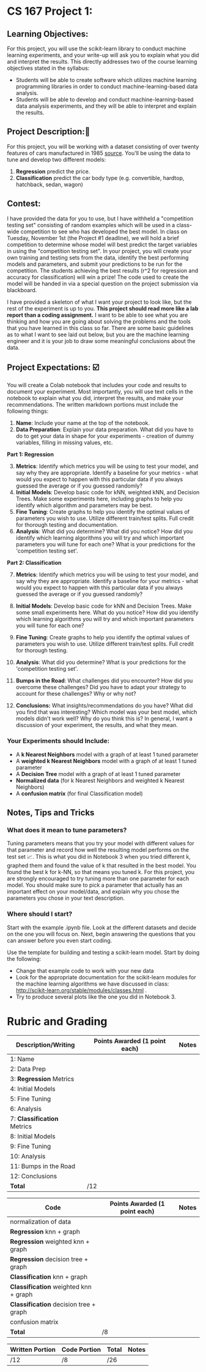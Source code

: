 # CS 167 Project 1: 
## Learning Objectives: 
For this project, you will use the scikit-learn library to conduct machine learning experiments, and your write-up will ask you to explain what you did and interpret the results. This directly addresses two of the course learning objectives stated in the syllabus:
- Students will be able to create software which utilizes machine learning programming libraries in order to conduct machine-learning-based data analysis.
- Students will be able to develop and conduct machine-learning-based data analysis experiments, and they will be able to interpret and explain the results.

## Project Description:🚗
For this project, you will be working with a dataset consisting of over twenty features of cars manufactured in 1985 [source](https://archive.ics.uci.edu/ml/datasets/automobile). You'll be using the data to tune and develop two different models:
1. **Regression** predict the price.
2. **Classification** predict the car body type (e.g. convertible, hardtop, hatchback, sedan, wagon)

## Contest:
I have provided the data for you to use, but I have withheld a "competition testing set" consisting of random examples which will be used in a class-wide competition to see who has developed the best model. In class on Tuesday, November 1st (the Project #1 deadline), we will hold a brief competition to determine whose model will best predict the target variables in using the "competition testing set". In your project, you will create your own training and testing sets from the data, identify the best performing models and parameters, and submit your predictions to be run for the competition. The students achieving the best results (r^2 for regression and accuracy for classification) will win a prize! The code used to create the model will be handed in via a special question on the project submission via blackboard.

I have provided a skeleton of what I want your project to look like, but the rest of the experiment is up to you. **This project should read more like a lab report than a coding assignment.** I want to be able to see what you are thinking and how you are going about solving the problems and the tools that you have learned in this class so far. There are some basic guidelines as to what I want to see laid out below, but you are the machine learning engineer and it is your job to draw some meaningful conclusions about the data. 

## Project Expectations: ☑️
You will create a Colab notebook that includes your code and results to document your experiment. Most importantly, you will use text cells in the notebook to explain what you did, interpret the results, and make your recommendations. The written markdown portions must include the following things:
1. **Name**: Include your name at the top of the notebook. 
2. **Data Preparation**: Explain your data preparation. What did you have to do to get your data in shape for your experiments - creation of dummy variables, filling in missing values, etc.


**Part 1: Regression**

3. **Metrics**: Identify which metrics you will be using to test your model, and say why they are appropriate. Identify a baseline for your metrics - what would you expect to happen with this particular data if you always guessed the average or if you guessed randomly?
4. **Initial Models**: Develop basic code for kNN, weighted kNN, and Decision Trees. Make some experiments here, including graphs to help you identify which algorithm and parameters may be best. 
5. **Fine Tuning**: Create graphs to help you identify the optimal values of parameters you wish to use. Utilize different train/test splits. Full credit for thorough testing and documentation.
6. **Analysis**: What did you determine? What did you notice? How did you identify which learning algorithms you will try and which important parameters you will tune for each one? What is your predictions for the 'competition testing set'.


**Part 2: Classification**

7. **Metrics**: Identify which metrics you will be using to test your model, and say why they are appropriate. Identify a baseline for your metrics - what would you expect to happen with this particular data if you always guessed the average or if you guessed randomly?
8. **Initial Models**: Develop basic code for kNN and Decision Trees. Make some small experiments here. What do you notice? How did you identify which learning algorithms you will try and which important parameters you will tune for each one? 
9. **Fine Tuning**: Create graphs to help you identify the optimal values of parameters you wish to use. Utilize different train/test splits. Full credit for thorough testing.
10. **Analysis**: What did you determine? What is your predictions for the 'competition testing set'.

11. **Bumps in the Road**: What challenges did you encounter? How did you overcome these challenges? Did you have to adapt your strategy to account for these challenges? Why or why not?
12. **Conclusions:** What insights/recommendations do you have? What did you find that was interesting? Which model was your best model, which models didn't work well? Why do you think this is? In general, I want a discussion of your experiment, the results, and what they mean.

### Your Experiments should Include:
- A **k Nearest Neighbors** model with a graph of at least 1 tuned parameter
- A **weighted k Nearest Neighbors** model with a graph of at least 1 tuned parameter
- A **Decision Tree** model with a graph of at least 1 tuned parameter
- **Normalized data** (for k Nearest Neighbors and weighted k Nearest Neighbors) 
- A **confusion matrix** (for final Classification model)

## Notes, Tips and Tricks

### What does it mean to tune parameters?
Tuning parameters means that you try your model with different values for that parameter and record how well the resulting model performs on the test set 📈. This is what you did in Notebook 3 when you tried different k, graphed them and found the value of k that resulted in the best model. You found the best k for k-NN, so that means you tuned k. For this project, you are strongly encouraged to try tuning more than one parameter for each model. You should make sure to pick a parameter that actually has an important effect on your model/data, and explain why you chose the parameters you chose in your text description.

### Where should I start?
Start with the example .ipynb file. Look at the different datasets and decide on the one you will focus on. Next, begin answering the questions that you can answer before you even start coding.

Use the template for building and testing a scikit-learn model. Start by doing the following:
- Change that example code to work with your new data
- Look for the appropriate documentation for the scikit-learn modules for the machine learning algorithms we have discussed in class: http://scikit-learn.org/stable/modules/classes.html .
- Try to produce several plots like the one you did in Notebook 3.

# Rubric and Grading
| **Description/Writing**  |**Points Awarded** (1 point each)  |**Notes** |
| ------------------------------- | ------------------- | --------- |
| 1: Name                         |        |    |
| 2: Data Prep                    |        |    | 
| 3: **Regression** Metrics       |        |    |
| 4: Initial Models               |        |    | 
| 5: Fine Tuning                  |        |    |
| 6: Analysis                     |        |    |
| 7: **Classification** Metrics   |        |    |
| 8: Initial Models               |        |    | 
| 9: Fine Tuning                  |        |    |
| 10: Analysis                     |        |    |
| 11: Bumps in the Road            |        |    | 
| 12: Conclusions                  |        |    |
| <b>Total                        |       /12 | </b>   |


| **Code**  | **Points Awarded**  (1 point each) | **Notes** |
| --------- | ------------------- | --------- |
| normalization of data           |        |    |
| **Regression** knn + graph             |        |    |
| **Regression** weighted knn + graph                   |        |    |
| **Regression** decision tree + graph                  |        |    |
| **Classification** knn  + graph        |        |    |
| **Classification** weighted knn  + graph                  |        |    |
| **Classification** decision tree + graph                  |        |    |
| confusion matrix                |        |    | 
| <b>Total      |       /8 | </b>   |

| **Written Portion**  | **Code Portion**   | **Total** |**Notes** |
| --------- | ------------------- | --------- |--------- |
|         /12  |                 /8    |        /26   |           |


